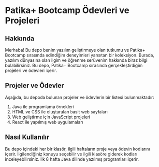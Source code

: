 # Patika+ Bootcamp Ödevleri ve Projeleri

## Hakkında

Merhaba! Bu depo benim yazılım geliştirmeye olan tutkumu ve Patika+ Bootcamp sırasında edindiğim deneyimleri yansıtan bir koleksiyon. Burada, yazılım dünyasına olan ilgim ve öğrenme serüvenim hakkında biraz bilgi bulabilirsiniz. Bu depo, Patika+ Bootcamp sırasında gerçekleştirdiğim projeleri ve ödevleri içerir. 

## Projeler ve Ödevler

Aşağıda, bu depoda bulunan projeler ve ödevlerin bir listesi bulunmaktadır:

1. Java ile programlama örnekleri
2. HTML ve CSS ile oluşturulan basit web sayfaları
3. Web geliştirme için JavaScript projeleri
4. React ile yapılmış web uygulamaları

## Nasıl Kullanılır

Bu depo içindeki her bir klasör, ilgili haftaların proje veya ödevin kodlarını içerir. İlgilendiğiniz konuyu seçebilir ve ilgili klasöre giderek kodları inceleyebilirsiniz.
İlk 8 hafta Java dilinde yazılmış programları içerir.


